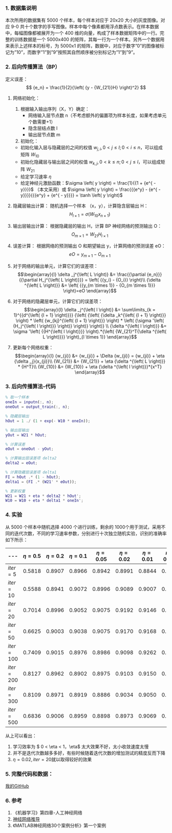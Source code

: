 
<script type="text/javascript" src="http://cdn.mathjax.org/mathjax/latest/MathJax.js?config=default"></script>

### 1. 数据集说明

本次所用的数据集有 5000 个样本，每个样本对应于 20x20 大小的灰度图像。对应 9-0 共十个数字的手写图像。样本中每个像素都用浮点数表示。在样本数据中，每幅图像都被展开为一个 400 维的向量，构成了样本数据矩阵中的一行。完整的训练数据是一个 5000x400 的矩阵，其每一行为一个样本。另外一个数据用来表示上述样本的标号，为 5000x1 的矩阵，数据中，对应于数字”0”的图像被标记为”10”，而数字”1”到”9”按照其自然顺序被分别标记为”1”到”9”。


### 2. 后向传播算法（BP）

定义误差：
$$
{e_n} = \frac{1}{2}{\left( {y - {W_{21}}H} \right)^2}
$$

1. 网络初始化：
    1. 根据输入输出序列（X，Y）确定：
        + 网络输入层节点数 n（不考虑额外的偏置项为样本长度，如果考虑单元个数需要+1）
        + 隐含层结点数 l
        + 输出层节点数 m
    2. 初始化：
    + 初始化输入层与隐藏层的之间的权值 $w_{j,i},0<j \le l;0<i \le n$，可以组成矩阵 $W_{10}$
    + 初始化隐藏层与输出层之间的权值 $w_{k,j},0<k \le n;0<j \le l$，可以组成矩阵 $W_{21}$
    + 给定学习速率 $\eta$
    + 给定神经元激励函数：$\sigma \left( y \right) = \frac{1}{{1 + {e^{ - y}}}}$ （本文采用）或 $\sigma \left( y \right) = \frac{{{e^y} - {e^{ - y}}}}{{{e^y} + {e^{ - y}}}} = \tanh \left( y \right)$

2. 隐藏层输出计算：
    随机选择一个样本 （x，y），计算隐含层输出 H：
    $${H_{l \times 1}} = \sigma \left( {{W_{10}}x_{n \times 1}} \right)$$
3. 输出层输出计算：
    根据隐藏层的输出 H，计算 BP 神经网络的预测输出 O：
    $${O_{m \times 1}} = {W_{21}}{H_{l \times 1}}$$
4. 误差计算：
    根据网络的预测输出 O 和期望输出 y，计算网络的预测误差 eO：
    $$eO = y_{m \times 1} - O_{m \times 1}$$
5. 对于网络的输出单元，计算它们的误差项：
    $$\begin{array}{l}
\delta _j^{\left( L \right)} &= \frac{{\partial {e_n}}}{{\partial H_j^{\left( L \right)}}} = \left( {{y_i} - {O_i}} \right)\\
{\delta ^{\left( L \right)}} &= \left( {{y_{m \times 1}} - {O_{m \times 1}}} \right)=eO
\end{array}$$
6. 对于网络的隐藏层单元，计算它们的误差项：
$$\begin{array}{l}
\delta _j^{\left( l \right)} &= \sum\limits_{k = 1}^{{d^{\left( {l + 1} \right)}}} {\left( {\left( {\delta _k^{\left( {l + 1} \right)}} \right) * \left( {w_{kj}^{\left( {l + 1} \right)}} \right) * \left( {\sigma '\left( {H_j^{\left( l \right)}} \right)} \right)} \right)} \\
{\delta ^{\left( l \right)}} &= \sigma '\left( {{H^{\left( l \right)}}} \right).*{\left( {W_{21}^T{\delta ^{\left( L \right)}}} \right)_{l \times 1}}
\end{array}$$   
7. 更新每个网络权重：
$$\begin{array}{l}
{w_{ji}} &= {w_{ji}} + \Delta {w_{ji}} = {w_{ji}} + \eta {\delta _j}{x_{ji}}\\
{W_{21}} &= {W_{21}} + \eta {\delta ^{\left( L \right)}} * {H^T}\\
{W_{10}} &= {W_{10}} + \eta {\delta ^{\left( l \right)}}*{x^T}
\end{array}$$

### 3. 后向传播算法-代码
```m
% 取一个样本
oneIn = inputn(:, n);
oneOut = output_train(:, n);

% 隐藏层输出             
hOut = 1 ./ (1 + exp(- W10 * oneIn));

% 输出层输出
yOut = W21 * hOut;

% 计算误差
eOut = oneOut - yOut;     

% 计算输出层误差项 delta2
delta2 = eOut;

% 计算隐藏层误差项 delta1
FI = hOut .* (1 - hOut);
delta1 = (FI .* (W21' * eOut));

% 更新权重
W21 = W21 + eta * delta2 * hOut';
W10 = W10 + eta * delta1 * oneIn';
```

### 4. 实验

从 5000 个样本中随机选择 4000 个进行训练，剩余的 1000个用于测试，采用不同的迭代次数，不同的学习速率参数，分别进行十次独立随机实验，识别的准确率如下所示：

| ---  |  $\eta = 0.5$ | $\eta = 0.2$| $\eta = 0.1$| $\eta = 0.05$ |$\eta = 0.02$ | $\eta = 0.01$ |$\eta = 0.005$ |$\eta = 0.001$ |
| ---  | ------   | ------| -- | --   | --  |  -   |  --  | -- |
|$iter = 5$ |  0.5818   |0.8907     |0.8966     |0.8942     |0.8991     |0.8844     |0.8627     |0.7398| 
|$iter = 10$  | 0.5588  |0.8941     |0.9072     |0.8996     |0.9089     |0.9007     |0.8890     |0.8116| 
|$iter = 20$  | 0.7014  |0.8996     |0.9052     |0.9075     |0.9192     |0.9146     |0.9070     |0.8645| 
|$iter = 50$  | 0.6625  |0.9003     |0.9038     |0.9075     |0.9170     |0.9168     |0.9164     |0.8872| 
|$iter = 100$| 0.7409   |0.9015     |0.8976     |0.8986     |0.9098     |0.9262     |0.9149     |0.9124| 
|$iter = 200$| 0.8127   |0.8962     |0.8902     |0.8975     |0.9103     |0.9150     |0.9192     |0.9176| 
|$iter = 300$| 0.8109   |0.8971     |0.8919     |0.8886     |0.9034     |0.9050     |0.9170     |0.9160| 
|$iter = 500$| 0.6836   |0.9006     |0.8959     |0.8898     |0.8973     |0.9069     |0.9153     |0.9219| 

从上可以看出：
1. 学习效率为 $ 0 < \eta < 1$，$\eta$ 太大效果不好，太小收敛速度太慢
2. 并不是迭代次数越多多好，有些时候随着迭代次数的增加测试的精度反而下降
3. $\eta = 0.02, iter = 20$就以取得较好的效果

### 5. 完整代码和数据：

[我的GitHub](https://github.com/muzichao/MachineLearning/tree/master/BP%E7%A5%9E%E7%BB%8F%E7%BD%91%E7%BB%9C%E7%9A%84%E6%95%B0%E6%8D%AE%E5%88%86%E7%B1%BB-OCR%E6%96%87%E6%9C%AC%E8%AF%86%E5%88%AB)
### 6. 参考

1. 《机器学习》第四章-人工神经网络
2. [神经网络推导](http://blog.csdn.net/endlch/article/details/46933861)
3. 《MATLAB神经网络30个案例分析》第一个案例

